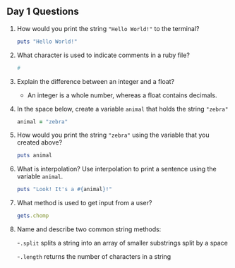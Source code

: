 ## Day 1 Questions

1. How would you print the string `"Hello World!"` to the terminal?

   ```ruby
   puts "Hello World!"
   ```

1. What character is used to indicate comments in a ruby file?

   ```ruby
   #
   ```

1. Explain the difference between an integer and a float?

   - An integer is a whole number, whereas a float contains decimals.

1. In the space below, create a variable `animal` that holds the string `"zebra"`

   ```ruby
   animal = "zebra"
   ```

1. How would you print the string `"zebra"` using the variable that you created above?

   ```ruby
   puts animal
   ```

1. What is interpolation? Use interpolation to print a sentence using the variable `animal`.

   ```ruby
   puts "Look! It's a #{animal}!"
   ```

1. What method is used to get input from a user?

   ```ruby
   gets.chomp
   ```

1. Name and describe two common string methods:

   -`.split` splits a string into an array of smaller substrings split by a space

   -`.length` returns the number of characters in a string
